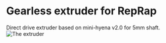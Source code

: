 # Gearless extruder for RepRap
Direct drive extruder based on mini-hyena v2.0 for 5mm shaft.
![The extruder](https://raw.github.com/algspd/Gearless-extruder-for-RepRap/master/gearless_cut_view.png)
